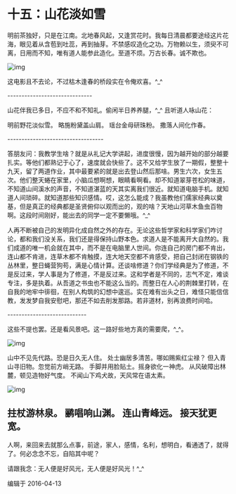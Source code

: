 # 十五：山花淡如雪

明前茶独好，只是在江南。北地春风起，又逢赏花时。我每日清晨都要途经这片花海，眼见着从含苞到吐蕊，再到抽芽。不禁感叹造化之功。万物赖以生，须臾不可离，日用而不知，唯有道人能参此造化。至道不烦。万古长春。诚不欺也。

![img](https://pic2.zhimg.com/80/e975a74b54634b26f84e1a41a0c26d75_hd.jpg)

这电影且不去论，不过枯木逢春的桥段实在令俺欢喜。^_^

\------------------------------

山花伴我已多日，不应不和不知礼。偷闲半日养养腿，^_^ 且听道人咏山花：

明前野花淡似雪。
略施粉黛盖山肩。
瑶台金母研珠粉。
撒落人间化作春。

\----------------------------------

答朋友问：我教学生啥？就是从礼记大学讲起，进度很慢，因为越开始的部分越要扎实。等他们都熟记于心了，速度就会快些了。这不又给学生放了一期假，整整十九天，留了两道作业，其中最要紧的就是出去登山然后那啥。男生六次，女生五次。他们整天蜷在家里，小脑瓜想啊想，眼睛看啊看。却不知道翠芽苍松的味道，不知道山间溪水的声音，不知道湛蓝的天其实离我们很近。就知道电脑手机。就知道人间琐碎。就知道那些知识感情。哎，这怎么能成？我虽教他们儒家经典以奠基，但是真正的经典都是圣贤俯仰以观而出的，观的啥？天地山河草木鱼虫百物啊。这段时间刚好，能出去的同学一定不要懒哦。^_^

人再不断被自己的发明异化成自然之外的存在。无论这些哲学家和科学家们咋讨论，都和我们没关系，我们还是得保持山野本色。求道人是不能离开大自然的。我们成道的唯一机会就在其中，而不是在电脑里人世间。你连自己的房门都不肯出，连山都不肯进，连草木都不肯触摸，连大地天空都不肯感受，把自己封闭在钢铁的丛林里，整日蝇营狗苟，满是心情计算。还谈啥修道？你们学经典是为了修道，不是反过来，学人事是为了修道，不是反过来。这和学者是不同的，志气不定，难谈专注，多是执着。从吾道之书虫也不能这么当的。而整日在人心的荆棘里打转，在自我的地牢中徘徊，在别人构筑的幻想中逡巡。实在难有出头之日，难怪只能信信教，发发梦自我安慰吧，那还不如去削发那路。若非道材，别再浪费时间哈。

\----------------------------

这些不提也罢。还是看风景吧。这一路好些地方真的需要爬，^_^。

![img](https://pic1.zhimg.com/80/d20ce994222cd07397a5f5b3dfa403c0_hd.jpg)

山中不见先代路。恐是日久无人住。
处士幽居多清苦。哪如赐紫红尘禄？
但入青山寻旧物。忽觉前方峭无路。
手脚并用脸贴土。摇身欲化一神虎。
从风破障出林麓，顿见造物好气度。
不闻山下鸡犬故，天风常在语太素。

![img](https://pic1.zhimg.com/80/969557832fb3ddeb30a9f1ddd8d75238_hd.jpg)

## 拄杖游林泉。 鹂唱响山渊。 连山青峰远。 接天犹更宽。

人啊，来回来去就那么点事，前途，家人，感情，名利，想明白，看通透了，就得了。何必念念不忘，自陷其中呢？

请跟我念：无人便是好风光，无人便是好风光！^_^

编辑于 2016-04-13